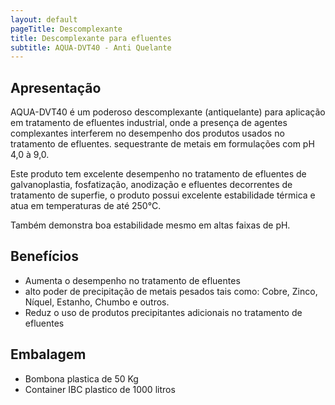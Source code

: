 ```yaml
---
layout: default
pageTitle: Descomplexante
title: Descomplexante para efluentes
subtitle: AQUA-DVT40 - Anti Quelante
---
```


## Apresentação

AQUA-DVT40 é um poderoso descomplexante (antiquelante) para aplicação em tratamento de efluentes industrial, onde a presença de agentes complexantes interferem no desempenho dos produtos usados no tratamento de efluentes. sequestrante de metais em formulações com pH 4,0 à 9,0.

Este produto tem excelente desempenho no tratamento de efluentes de galvanoplastia, fosfatização, anodização e efluentes decorrentes de tratamento de superfie, o produto possui excelente estabilidade térmica e atua em temperaturas de até 250°C.

Também demonstra boa estabilidade mesmo em altas faixas de pH.

## Benefícios

- Aumenta o desempenho no tratamento de efluentes
- alto poder de precipitação de metais pesados tais como: Cobre, Zinco, Níquel, Estanho, Chumbo e outros.
- Reduz o uso de produtos precipitantes adicionais no tratamento de efluentes

## Embalagem

- Bombona plastica de 50 Kg
- Container IBC plastico de 1000 litros
